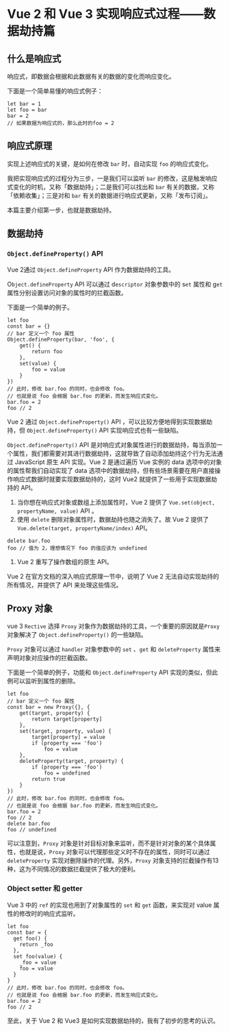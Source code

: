 # Vue 2 和 Vue 3 实现响应式过程——数据劫持篇

## 什么是响应式

响应式，即数据会根据和此数据有关的数据的变化而响应变化。

下面是一个简单易懂的响应式例子：

```other
let bar = 1
let foo = bar
bar = 2
// 如果数据为响应式的，那么此时的foo = 2
```

## 响应式原理

实现上述响应式的关键，是如何在修改 `bar` 时，自动实现 `foo` 的响应式变化。

我把实现响应式的过程分为三步，一是我们可以监听 `bar` 的修改，这是触发响应式变化的时机，又称「数据劫持」；二是我们可以找出和 `bar` 有关的数据，又称「依赖收集」；三是对和 `bar` 有关的数据进行响应式更新，又称「发布订阅」。

本篇主要介绍第一步，也就是数据劫持。

## 数据劫持

### `Object.defineProperty()` API

Vue 2通过 `Object.defineProperty` API 作为数据劫持的工具。

O`bject.defineProperty` API 可以通过 d`escriptor` 对象参数中的 s`et` 属性和 g`et` 属性分别设置访问对象的属性时的拦截函数。

下面是一个简单的例子。

```other
let foo
const bar = {}
// bar 定义一个 foo 属性
Object.defineProperty(bar, 'foo', {
	get() {
		return foo
	},
	set(value) {
		foo = value
	}
})
// 此时，修改 bar.foo 的同时，也会修改 foo。
// 也就是说 foo 会根据 bar.foo 的更新，而发生响应式变化。 
bar.foo = 2
foo // 2
```

Vue 2 通过 `Object.defineProperty()` API ，可以比较方便地得到实现数据劫持，但 `Object.defineProperty()` API 实现响应式也有一些缺陷。

`Object.defineProperty()` API 是对响应式对象属性进行的数据劫持，每当添加一个属性，我们都需要对其进行数据劫持，这就导致了自动添加劫持这个行为无法通过 JavaScript 原生 API 实现。Vue 2 是通过遍历 Vue 实例的 data 选项中的对象的属性帮我们自动实现了 data 选项中的数据劫持，但有些场景需要在用户直接操作响应式数据时就要实现数据劫持的，这时 Vue2 就提供了一些用于实现数据劫持的 API。

1. 当你想在响应式对象或数组上添加属性时，Vue 2 提供了 `Vue.set(object, propertyName, value)` API 。
2. 使用 `delete` 删除对象属性时，数据劫持也随之消失了。故 Vue 2 提供了 `Vue.delete(target, propertyName/index)` API。

```other
delete bar.foo
foo // 值为 2，理想情况下 foo 的值应该为 undefined
```

1. Vue 2 重写了操作数组的原生 API。

Vue 2 在官方文档的深入响应式原理一节中，说明了 Vue 2 无法自动实现劫持的所有情况，并提供了 API 来处理这些情况。

## Proxy 对象

vue 3 `Rective` 选择 `Proxy` 对象作为数据劫持的工具，一个重要的原因就是`Proxy` 对象解决了 `Object.defineProperty()` 的一些缺陷。

`Proxy` 对象可以通过 `handler` 对象参数中的 `set` 、`get` 和 `deleteProperty` 属性来声明对象对应操作的拦截函数。

下面是一个简单的例子，功能和 `Object.defineProperty` API 实现的类似，但此例可以监听到属性的删除。

```other
let foo
// bar 定义一个 foo 属性
const bar = new Proxy({}, {
	get(target, property) {
		return target[property]
	},
	set(target, property, value) {
		target[property] = value
		if (property === 'foo')
			foo = value
	},
	deleteProperty(target, property) {
		if (property === 'foo')
			foo = undefined
		return true
	}
})
// 此时，修改 bar.foo 的同时，也会修改 foo。
// 也就是说 foo 会根据 bar.foo 的更新，而发生响应式变化。 
bar.foo = 2
foo // 2
delete bar.foo
foo // undefined
```

可以注意到，`Proxy` 对象是针对目标对象来监听，而不是针对对象的某个具体属性，也就是说，`Proxy` 对象可以代理那些定义时不存在的属性，同时可以通过 `deleteProperty` 实现对删除操作的代理。另外，`Proxy` 对象支持的拦截操作有13 种，这为不同情况的数据拦截提供了极大的便利。

### Object setter 和 getter

Vue 3 中的 `ref` 的实现也用到了对象属性的 `set` 和 `get` 函数，来实现对 value 属性的修改时的响应式监听。

```other
let foo
const bar = {
  get foo() {
    return _foo
  },
  set foo(value) {
    _foo = value
    foo = value
  }
}
// 此时，修改 bar.foo 的同时，也会修改 foo。
// 也就是说 foo 会根据 bar.foo 的更新，而发生响应式变化。 
bar.foo = 2
foo // 2
```

至此，关于 Vue 2 和 Vue3 是如何实现数据劫持的，我有了初步的思考的认识。

